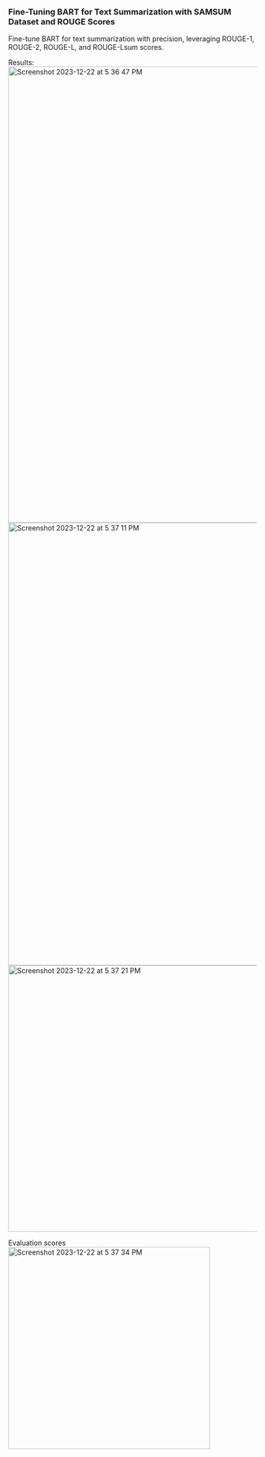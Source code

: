 ### Fine-Tuning BART for Text Summarization with SAMSUM Dataset and ROUGE Scores
Fine-tune BART for text summarization with precision, leveraging ROUGE-1, ROUGE-2, ROUGE-L, and ROUGE-Lsum scores.

Results:
<img width="923" alt="Screenshot 2023-12-22 at 5 36 47 PM" src="https://github.com/ndvHareesh/TextSummarization-on-SamSum-Dataset/assets/89001360/bc582930-645d-4098-9b01-06370cea8232">
<img width="896" alt="Screenshot 2023-12-22 at 5 37 11 PM" src="https://github.com/ndvHareesh/TextSummarization-on-SamSum-Dataset/assets/89001360/04111d64-1cee-4337-b30f-764d309932d3">
<img width="539" alt="Screenshot 2023-12-22 at 5 37 21 PM" src="https://github.com/ndvHareesh/TextSummarization-on-SamSum-Dataset/assets/89001360/ac63b99a-75c1-49b6-bfa7-79e3273f36d9">

Evaluation scores
<img width="409" alt="Screenshot 2023-12-22 at 5 37 34 PM" src="https://github.com/ndvHareesh/TextSummarization-on-SamSum-Dataset/assets/89001360/94e11d03-4482-4344-9030-8d83ececd150">
